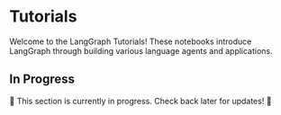 # Tutorials

Welcome to the LangGraph Tutorials! These notebooks introduce LangGraph through building various language agents and applications.


## In Progress

🚧 This section is currently in progress. Check back later for updates! 🚧